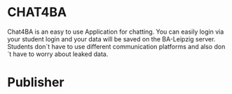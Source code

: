 # CHAT4BA

Chat4BA is an easy to use Application for chatting. You can easily login via your student login and your data will be saved on the BA-Leipzig server.
Students don´t have to use different communication platforms and also don´t have to worry about leaked data.

# Publisher




